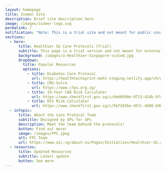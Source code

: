 ```yaml
---
layout: homepage
title: Isomer Site
description: Brief site description here
image: /images/isomer-logo.svg
permalink: /
notification: "Note: This is a trial site and not meant for public consumption."
sections:
  - hero:
      title: Healthier SG Care Protocols (Trial)
      subtitle: This page is a trial version and not meant for external circulation
      background: /images/a-Healthier-Singapore-scaled.jpg
      dropdown:
        title: Popular Resources
        options:
          - title: Diabetes Care Protocol
            url: https://healthtechsprint-moht-staging.netlify.app/chronic-care-protocol/diabetes/
          - title: CMS-Sutra
            url: https://www.cfps.org.sg/
          - title: 10-Year CAD Risk Calculator
            url: https://www.checkfirst.gov.sg/c/de60590e-9713-424b-9fa0-f69466913622
          - title: DFS Risk Calculator
            url: https://www.checkfirst.gov.sg/c/5b7263be-457c-4698-b989-2249901ab992
  - infopic:
      title: About the Care Protocol Team
      subtitle: Designed by GPs for GPs
      description: Meet the team behind the protocols!
      button: Find out more!
      image: /images/FPC.jpeg
      alt: FPC Team
      url: https://www.aic.sg/about-us/Pages/Initiatives/Healthier-SG.aspx
  - resources:
      title: Updated Resources
      subtitle: Latest update
      button: See more
---
```

